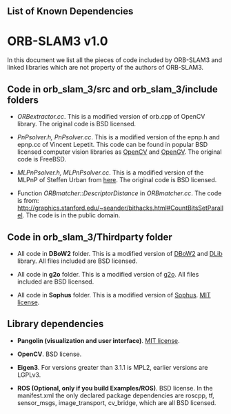 ## List of Known Dependencies
# ORB-SLAM3 v1.0

In this document we list all the pieces of code included  by ORB-SLAM3 and linked libraries which are not property of the authors of ORB-SLAM3.


## Code in **orb_slam_3/src** and **orb_slam_3/include** folders

* *ORBextractor.cc*.
This is a modified version of orb.cpp of OpenCV library. The original code is BSD licensed.

* *PnPsolver.h, PnPsolver.cc*.
This is a modified version of the epnp.h and epnp.cc of Vincent Lepetit. 
This code can be found in popular BSD licensed computer vision libraries as [OpenCV](https://github.com/Itseez/opencv/blob/master/modules/calib3d/src/epnp.cpp) and [OpenGV](https://github.com/laurentkneip/opengv/blob/master/src/absolute_pose/modules/Epnp.cpp). The original code is FreeBSD.

* *MLPnPsolver.h, MLPnPsolver.cc*.
This is a modified version of the MLPnP of Steffen Urban from [here](https://github.com/urbste/opengv). 
The original code is BSD licensed.

* Function *ORBmatcher::DescriptorDistance* in *ORBmatcher.cc*.
The code is from: http://graphics.stanford.edu/~seander/bithacks.html#CountBitsSetParallel.
The code is in the public domain.

## Code in orb_slam_3/Thirdparty folder

* All code in **DBoW2** folder.
This is a modified version of [DBoW2](https://github.com/dorian3d/DBoW2) and [DLib](https://github.com/dorian3d/DLib) library. All files included are BSD licensed.

* All code in **g2o** folder.
This is a modified version of [g2o](https://github.com/RainerKuemmerle/g2o). All files included are BSD licensed.

* All code in **Sophus** folder.
This is a modified version of [Sophus](https://github.com/strasdat/Sophus). [MIT license](https://en.wikipedia.org/wiki/MIT_License).

## Library dependencies 

* **Pangolin (visualization and user interface)**.
[MIT license](https://en.wikipedia.org/wiki/MIT_License).

* **OpenCV**.
BSD license.

* **Eigen3**.
For versions greater than 3.1.1 is MPL2, earlier versions are LGPLv3.

* **ROS (Optional, only if you build Examples/ROS)**.
BSD license. In the manifest.xml the only declared package dependencies are roscpp, tf, sensor_msgs, image_transport, cv_bridge, which are all BSD licensed.





